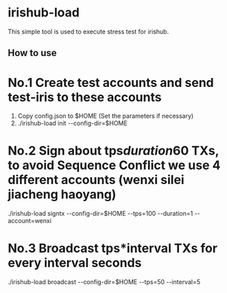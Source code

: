 # irishub-load

This simple tool is used to execute stress test for irishub.

## How to use

# No.1  Create test accounts and send test-iris to these accounts

1) Copy config.json to $HOME (Set the parameters if necessary)
2) ./irishub-load init --config-dir=$HOME

# No.2 Sign about tps*duration*60 TXs, to avoid Sequence Conflict we use 4 different accounts (wenxi silei jiacheng haoyang)

./irishub-load signtx --config-dir=$HOME --tps=100 --duration=1 --account=wenxi


# No.3 Broadcast tps*interval TXs for every interval seconds

./irishub-load broadcast --config-dir=$HOME --tps=50 --interval=5
